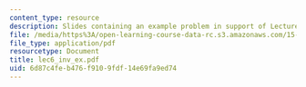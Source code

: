 ```yaml
---
content_type: resource
description: Slides containing an example problem in support of Lecture 6.
file: /media/https%3A/open-learning-course-data-rc.s3.amazonaws.com/15-760b-introduction-to-operations-management-spring-2004/6d87c4feb476f9109fdf14e69fa9ed74_lec6_inv_ex.pdf
file_type: application/pdf
resourcetype: Document
title: lec6_inv_ex.pdf
uid: 6d87c4fe-b476-f910-9fdf-14e69fa9ed74
---
```

